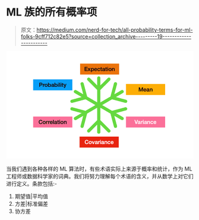 # ML 族的所有概率项

> 原文：<https://medium.com/nerd-for-tech/all-probability-terms-for-ml-folks-9cff712c82e5?source=collection_archive---------19----------------------->

![](img/f63fea4c9d44d1e31e88e2abe5c8e427.png)

当我们遇到各种各样的 ML 算法时，有些术语实际上来源于概率和统计，作为 ML 工程师或数据科学家的词典。我们将努力理解每个术语的含义，并从数学上对它们进行定义。条款包括:-

1.  期望值|平均值
2.  方差|标准偏差
3.  协方差